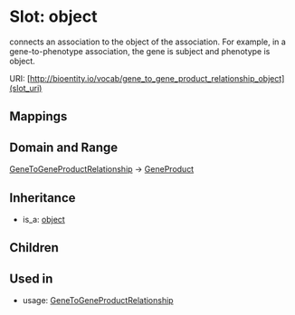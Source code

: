 # Slot: object


connects an association to the object of the association. For example, in a gene-to-phenotype association, the gene is subject and phenotype is object.

URI: [http://bioentity.io/vocab/gene_to_gene_product_relationship_object](slot_uri)
## Mappings

## Domain and Range

[GeneToGeneProductRelationship](GeneToGeneProductRelationship.md) -> [GeneProduct](GeneProduct.md)
## Inheritance

 *  is_a: [object](object.md)
## Children

## Used in

 *  usage: [GeneToGeneProductRelationship](GeneToGeneProductRelationship.md)
